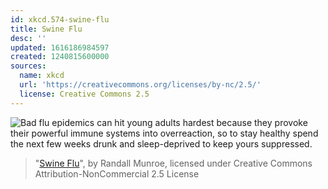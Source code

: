```yaml
---
id: xkcd.574-swine-flu
title: Swine Flu
desc: ''
updated: 1616186984597
created: 1240815600000
sources:
  name: xkcd
  url: 'https://creativecommons.org/licenses/by-nc/2.5/'
  license: Creative Commons 2.5
---
```

![Bad flu epidemics can hit young adults hardest because they provoke their powerful immune systems into overreaction, so to stay healthy spend the next few weeks drunk and sleep-deprived to keep yours suppressed.](https://imgs.xkcd.com/comics/swine_flu.png)
> "[Swine Flu](https://xkcd.com/574/)", by Randall Munroe, licensed under Creative Commons Attribution-NonCommercial 2.5 License
